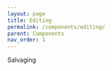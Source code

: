 ```yaml
---
layout: page
title: Editing
permalink: /components/editing/
parent: Components
nav_order: 1
---
```


Salvaging